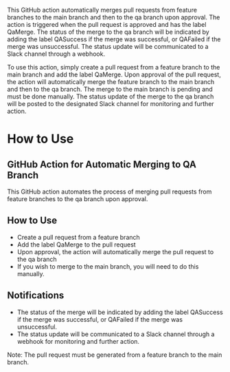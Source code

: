 This GitHub action automatically merges pull requests from feature branches to the main branch and then to the qa branch upon approval. The action is triggered when the pull request is approved and has the label QaMerge. The status of the merge to the qa branch will be indicated by adding the label QASuccess if the merge was successful, or QAFailed if the merge was unsuccessful. The status update will be communicated to a Slack channel through a webhook.

To use this action, simply create a pull request from a feature branch to the main branch and add the label QaMerge. Upon approval of the pull request, the action will automatically merge the feature branch to the main branch and then to the qa branch. The merge to the main branch is pending and must be done manually. The status update of the merge to the qa branch will be posted to the designated Slack channel for monitoring and further action.





# How to Use

## GitHub Action for Automatic Merging to QA Branch
This GitHub action automates the process of merging pull requests from feature branches to the qa branch upon approval.

## How to Use
- Create a pull request from a feature branch
- Add the label QaMerge to the pull request
- Upon approval, the action will automatically merge the pull request to the qa branch
- If you wish to merge to the main branch, you will need to do this manually.
## Notifications
- The status of the merge will be indicated by adding the label QASuccess if the merge was successful, or QAFailed if the merge was unsuccessful.
- The status update will be communicated to a Slack channel through a webhook for monitoring and further action.

Note: The pull request must be generated from a feature branch to the main branch.
